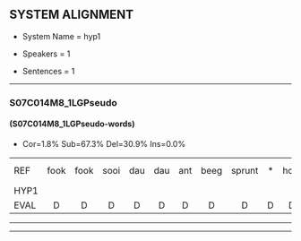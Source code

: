 
## SYSTEM ALIGNMENT

- System Name = hyp1

- Speakers = 1

- Sentences = 1

---

### S07C014M8_1LGPseudo

#### (S07C014M8_1LGPseudo-words)

- Cor=1.8%	Sub=67.3%	Del=30.9%	Ins=0.0%

|  |  |  |  |  |  |  |  |  |  |  |  |  |  |  |  |  |  |  |  |  |  |  |  |  |  |  |  |  |  |  |  |  |  |  |  |  |  |  |  |  |  |  |  |  |  |  |  |  |  |  |  |  |  |  |  |
|:--- |:---:|:---:|:---:|:---:|:---:|:---:|:---:|:---:|:---:|:---:|:---:|:---:|:---:|:---:|:---:|:---:|:---:|:---:|:---:|:---:|:---:|:---:|:---:|:---:|:---:|:---:|:---:|:---:|:---:|:---:|:---:|:---:|:---:|:---:|:---:|:---:|:---:|:---:|:---:|:---:|:---:|:---:|:---:|:---:|:---:|:---:|:---:|:---:|:---:|:---:|:---:|:---:|:---:|:---:|:---:|
| REF | fook | fook | sooi | dau | dau | ant | beeg | sprunt | * | hool | larst | * | vout | vout | zwoei | zwoei | fam | rachts | rachts | vaap | sprieuw | keng | swoers | doer | plirt | plirt | jien | blard | guul | hoekt | hoekt | neeuw | noork*(noor) | noork | vid | zans*(zwans) | leum*(leeuw) | * | haans*(haas) | haans | spaai | sjalt | heik | heik | sank | roen | frijk | eem | schard | * | schard | grek | dron | snaaf | stuid |
| HYP1 |  |  |  |  |  |  |  |  |  |  |  |  |  |  |  |  |  | ho | vk | o | t | ond | i | puurgoen | a | d | g | um | ga | k | ho | o | uhm | ja | vel | ookt | l | it | sans | lel | has | haus | sprai | ald | i | hiulk | go | frek | hoe | shaar | shaart | grek | droom | snaf | stuit |
| EVAL | D | D | D | D | D | D | D | D | D | D | D | D | D | D | D | D | D | S | S | S | S | S | S | S | S | S | S | S | S | S | S | S | S | S | S | S | S | S | S | S | S | S | S | S | S | S | S | S | S | S | S |  | S | S | S |
---

---
